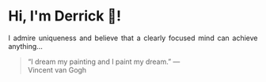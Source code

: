 # Hi, I'm Derrick 👋!
<p align="justify">I admire uniqueness and believe that a clearly focused mind can achieve anything...</p> 
<!-- #quote-start -->
<blockquote>&ldquo;I dream my painting and I paint my dream.&rdquo; &mdash; <footer>Vincent van Gogh</footer></blockquote>
<!-- #quote-end -->
